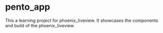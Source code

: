 # pento_app
This a learning project for phoenix_liveview. It showcases the components and build of the phoenix_liveview.
